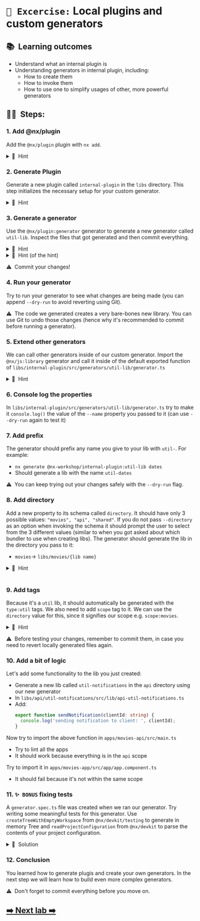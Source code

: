 # `📖 Excercise:` Local plugins and custom generators

## 📚&nbsp;&nbsp;**Learning outcomes**

- Understand what an internal plugin is
- Understanding generators in internal plugin, including:
  - How to create them
  - How to invoke them
  - How to use one to simplify usages of other, more powerful generators

## 🏋️‍♀️&nbsp;&nbsp;Steps:

### 1. Add @nx/plugin

Add the `@nx/plugin` plugin with `nx add`.

<details>
  <summary>🐳&nbsp;&nbsp;Hint</summary>

    ```bash
    npx nx add @nx/plugin
    ```

</details>

### 2. Generate Plugin

Generate a new plugin called `internal-plugin` in the `libs` directory. This step initializes the necessary setup for your custom generator.

<details>
  <summary>🐳&nbsp;&nbsp;Hint</summary>

    ```bash
    nx generate @nx/plugin:plugin libs/internal-plugin
    ```

</details>

### 3. Generate a generator

Use the `@nx/plugin:generator` generator to generate a new generator called `util-lib`. Inspect the files that got generated and then commit everything.

<details>
  <summary>🐳&nbsp;&nbsp;Hint</summary>

Run `npx nx list` to see the list of installed plugins. Then run `npx nx list @nx/plugin` to see what generators are available.

</details>

<details>
  <summary>🐳&nbsp;&nbsp;Hint (of the hint)</summary>
  To generate a generator into our `@nx-workshop\internal-plugin` plugin, we can run:

    ```bash
    npx nx generate @nx/plugin:generator libs/internal-plugin/src/generators/util-lib --name=util-lib
    ```

</details>

⚠️&nbsp;&nbsp;Commit your changes!

### 4. Run your generator

Try to run your generator to see what changes are being made (you can append `--dry-run` to avoid reverting using Git).

⚠️&nbsp;&nbsp;The code we generated creates a very bare-bones new library. You can use Git to undo those changes (hence why it's recommended to commit before running a generator).

### 5. Extend other generators

We can call other generators inside of our custom generator. Import the `@nx/js:library` generator and call it inside of the default exported function of `libs/internal-plugin/src/generators/util-lib/generator.ts`

<details>
<summary>🐳&nbsp;&nbsp;Hint</summary>

```typescript
import { libraryGenerator } from '@nx/js';

export default async function (tree: Tree, options: UtilLibGeneratorSchema) {
  await libraryGenerator(tree, {
    directory: options.name,
  });
  // comment the rest of the code
  await formatFiles(tree);
}
```

</details>

### 6. Console log the properties

In `libs/internal-plugin/src/generators/util-lib/generator.ts` try to make it `console.log()` the value of the `--name` property you passed to it (can use `--dry-run` again to test it)

### 7. Add prefix

The generator should prefix any name you give to your lib with `util-`. For example:

- `nx generate @nx-workshop/internal-plugin:util-lib dates`
- Should generate a lib with the name `util-dates`

⚠️&nbsp;&nbsp;You can keep trying out your changes safely with the `--dry-run` flag.️

### 8. Add directory

Add a new property to its schema called `directory`. It should have only 3 possible values:
`"movies", "api", "shared"`. If you do not pass `--directory` as an option when invoking the
schema it should prompt the user to select from the 3 different values (similar to when you got
asked about which bundler to use when creating libs). The generator should generate the lib in the directory you pass to it:

- `movies`-> `libs/movies/{lib name}`

<details>
<summary>🐳&nbsp;&nbsp;Hint</summary>

[Adding dynamic prompts](https://nx.dev/recipes/generators/generator-options#adding-dynamic-prompts)

</details>
<br />

### 9. Add tags

Because it's a `util` lib, it should automatically be generated with the `type:util` tags. We also need to add `scope` tag to it. We can use the `directory` value for this, since it signifies our scope e.g. `scope:movies`.

<details>
<summary>🐳&nbsp;&nbsp;Hint</summary>

Consult the `@nx/js:lib` [docs](https://nx.dev/packages/js/generators/library)
for possible options you can pass to it.

</details>

⚠️&nbsp;&nbsp;Before testing your changes, remember to commit them, in case you need to revert
locally generated files again.

### 10. Add a bit of logic

Let's add some functionality to the lib you just created:

- Generate a new lib called `util-notifications` in the `api` directory using our new generator
- In `libs/api/util-notifications/src/lib/api-util-notifications.ts`
- Add:
  ```typescript
  export function sendNotification(clientId: string) {
    console.log('sending notification to client: ', clientId);
  }
  ```

Now try to import the above function in `apps/movies-api/src/main.ts`

- Try to lint all the apps
- It should work because everything is in the `api` scope

Try to import it in `apps/movies-app/src/app/app.component.ts`

- It should fail because it's not within the same scope

### 11. `✨ BONUS` fixing tests

A `generator.spec.ts` file was created when we ran our generator. Try writing some meaningful tests for this generator. Use `createTreeWithEmptyWorkspace` from `@nx/devkit/testing` to generate in memory Tree and `readProjectConfiguration` from `@nx/devkit` to parse the contents of your project configuration.

<details>
<summary>🐳&nbsp;&nbsp;Solution</summary>

```typescript
import { createTreeWithEmptyWorkspace } from '@nx/devkit/testing';
import { Tree, readProjectConfiguration } from '@nx/devkit';

import generator from './generator';
import { UtilLibGeneratorSchema } from './schema';

describe('util-lib generator', () => {
  let appTree: Tree;
  const options: UtilLibGeneratorSchema = { name: 'foo', directory: 'movies' };

  beforeEach(() => {
    appTree = createTreeWithEmptyWorkspace();
  });

  it('should add util to the name and add appropriate tags', async () => {
    await generator(appTree, options);
    const config = readProjectConfiguration(appTree, 'movies-util-foo');
    expect(config).toBeDefined();
    expect(config.tags).toEqual(['type:util', 'scope:movies']);
  });
});
```

</details>

### 12. Conclusion

You learned how to generate plugis and create your own generators. In the next step we will learn how to build even more complex generators.

⚠️&nbsp;&nbsp;Don't forget to commit everything before you move on.

## [➡️ Next lab ➡️](./complex-generators.md)
